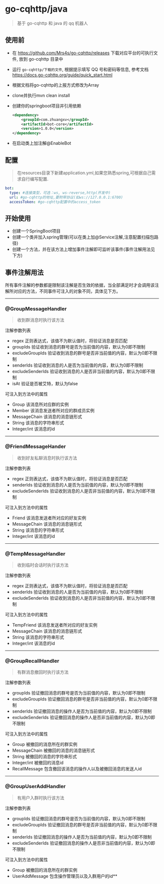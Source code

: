 # go-cqhttp/java

> 基于 go-cqhttp 和 java 的 qq 机器人

## 使用前

- 在 https://github.com/Mrs4s/go-cqhttp/releases 下载对应平台的可执行文件, 放到 go-cqhttp 目录中

- 运行 `go-cqhttp/下载的文件`, 根据提示填写 QQ 号和密码等信息, 参考文档 https://docs.go-cqhttp.org/guide/quick_start.html

- 根据文档将go-cqhttp的上报方式修改为Array

- clone并执行mvn clean install

- 创建你的springboot项目并引用依赖
    ```xml
    <dependency>
        <groupId>com.zhuangxv</groupId>
        <artifactId>bot-core</artifactId>
        <version>1.0.0</version>
    </dependency>
    ```
- 在启动类上加注解@EnableBot

## 配置

>在resources目录下新建application.yml,如果您熟悉spring,可根据自己需求自行编写配置.

```yml
bot:
  type: #连接类型，可选：ws, ws-reverse,http(开发中)
  url: #go-cqhttp的地址,要附带协议(如ws://127.0.0.1:6700)
  accessToken: #go-cqhttp配置中的access_token
```

## 开始使用

* 创建一个SpringBoot项目
* 创建一个类并加入spring管理(可以在类上加@Service注解,注意配置扫描包路径)
* 创建一个方法，并在该方法上增加事件注解即可监听该事件(事件注解用法见下方)
  
## 事件注解用法
所有事件注解的参数都是限制该注解是否生效的依据，当全部满足时才会调用该注解所对应的方法，不同事件可注入的对象不同，具体见下方。

--- 

### @GroupMessageHandler
> 收到群消息时执行该方法

注解参数列表

* regex 正则表达式，该值不为默认值时，将验证消息是否匹配
* groupIds 验证收到消息的群号是否为当前值的内容，默认为0即不限制
* excludeGroupIds 验证收到消息的群号是否非当前值的内容，默认为0即不限制
* senderIds 验证收到消息的人是否为当前值的内容，默认为0即不限制
* excludeSenderIds 验证收到消息的人是否非当前值的内容，默认为0即不限制
* isAt 验证是否被艾特，默认为false

可注入到方法中的属性

* Group 该消息所对应群的实例
* Member 该消息发送者所对应的群成员实例
* MessageChain 该消息的消息链形式
* String 该消息的字符串形式  
* Integer/int 该消息的id

---

### @FriendMessageHander
> 收到好友私聊消息时执行该方法

注解参数列表

* regex 正则表达式，该值不为默认值时，将验证消息是否匹配
* senderIds 验证收到消息的人是否为当前值的内容，默认为0即不限制
* excludeSenderIds 验证收到消息的人是否非当前值的内容，默认为0即不限制

可注入到方法中的属性

* Friend 该消息发送者所对应的好友实例
* MessageChain 该消息的消息链形式
* String 该消息的字符串形式
* Integer/int 该消息的id

---

### @TempMessageHandler
> 收到临时会话时执行该方法

注解参数列表

* regex 正则表达式，该值不为默认值时，将验证消息是否匹配
* senderIds 验证收到消息的人是否为当前值的内容，默认为0即不限制
* excludeSenderIds 验证收到消息的人是否非当前值的内容，默认为0即不限制

可注入到方法中的属性

* TempFriend 该消息发送者所对应的好友实例
* MessageChain 该消息的消息链形式
* String 该消息的字符串形式
* Integer/int 该消息的id

---

### @GroupRecallHandler
> 有群消息撤回时执行该方法

注解参数列表

* groupIds 验证撤回消息的群号是否为当前值的内容，默认为0即不限制
* excludeGroupIds 验证撤回消息的群号是否非当前值的内容，默认为0即不限制  
* senderIds 验证撤回消息的操作人是否为当前值的内容，默认为0即不限制
* excludeSenderIds 验证撤回消息的操作人是否非当前值的内容，默认为0即不限制

可注入到方法中的属性

* Group 被撤回的消息所在的群实例
* MessageChain 被撤回的消息的消息链形式
* String 被撤回的消息的字符串形式
* Integer/int 被撤回的消息id
* RecallMessage 包含撤回该消息的操作人以及被撤回消息的发送人id

---

### @GroupUserAddHandler
> 有用户入群时执行该方法

注解参数列表

* groupIds 验证撤回消息的群号是否为当前值的内容，默认为0即不限制
* excludeGroupIds 验证撤回消息的群号是否非当前值的内容，默认为0即不限制
* senderIds 验证撤回消息的操作人是否为当前值的内容，默认为0即不限制
* excludeSenderIds 验证撤回消息的操作人是否非当前值的内容，默认为0即不限制

可注入到方法中的属性

* Group 被撤回的消息所在的群实例
* UserAddMessage 包含操作管理员以及入群用户的id**
